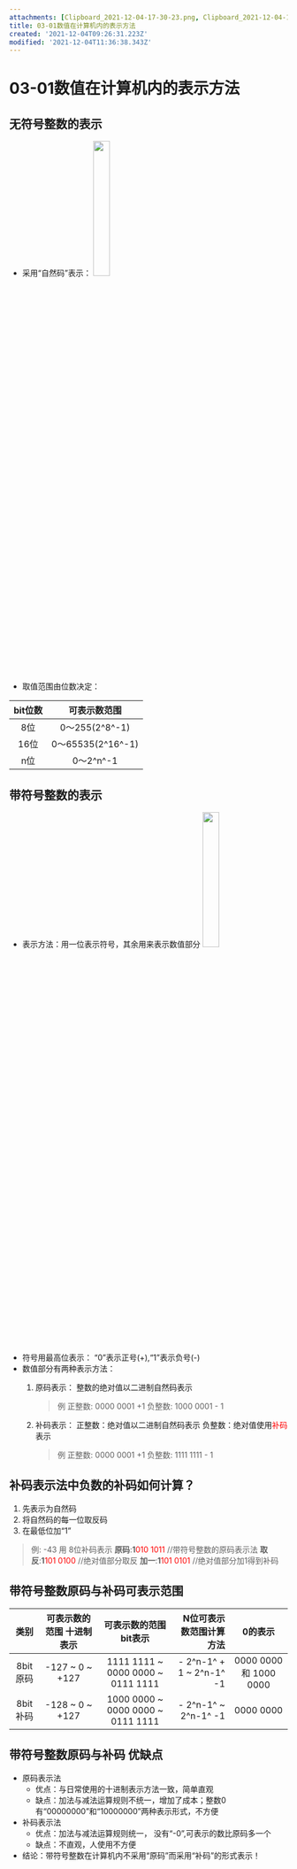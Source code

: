 ```yaml
---
attachments: [Clipboard_2021-12-04-17-30-23.png, Clipboard_2021-12-04-17-47-04.png]
title: 03-01数值在计算机内的表示方法
created: '2021-12-04T09:26:31.223Z'
modified: '2021-12-04T11:36:38.343Z'
---
```


# 03-01数值在计算机内的表示方法
## 无符号整数的表示
* 采用“自然码”表示：
<img src="@attachment/Clipboard_2021-12-04-17-30-23.png" width="25%"></img>
* 取值范围由位数决定：

|bit位数|可表示数范围|
| :---: | :------: |
|8位|0～255(2^8^-1)|
|16位|0～65535(2^16^-1)|
|n位|0～2^n^-1|
## 带符号整数的表示
* 表示方法：用一位表示符号，其余用来表示数值部分
<img src="@attachment/Clipboard_2021-12-04-17-47-04.png" width="25%"></img>
* 符号用最高位表示： “0”表示正号(+),“1”表示负号(-)
* 数值部分有两种表示方法：
	1. 原码表示：
  整数的绝对值以二进制自然码表示
        > 例
    正整数: 0000 0001 +1
    负整数: 1000 0001 - 1

	2. 补码表示：
  正整数：绝对值以二进制自然码表示
  负整数：绝对值使用<font color=red>补码</font>表示
        > 例
    正整数: 0000 0001 +1
    负整数: 1111 1111 - 1
## 补码表示法中负数的补码如何计算？
1. 先表示为自然码
2. 将自然码的每一位取反码
3. 在最低位加“1”
>例: 
-43 用 8位补码表示
**原码**:**1**<font color=red>010 1011</font> //带符号整数的原码表示法
**取反**:**1**<font color=red>101 0100</font> //绝对值部分取反
**加一**:**1**<font color=red>101 0101</font> //绝对值部分加1得到补码

## 带符号整数原码与补码可表示范围
|类别|可表示数的范围 十进制表示|可表示数的范围 bit表示 |N位可表示数范围计算方法|0的表示|
| :-: | :---------: |  :---------: | -----: | :----: |
|8bit原码| -127 ~ 0 ~ +127 | 1111 1111 ~ 0000 0000 ~ 0111 1111 |- 2^n-1^ + 1 ~ 2^n-1^ -1|0000 0000 和 1000 0000|
|8bit补码| -128 ~ 0 ~ +127 | 1000 0000 ~ 0000 0000 ~ 0111 1111 |- 2^n-1^ ~ 2^n-1^ -1|0000 0000|
## 带符号整数原码与补码 优缺点
* 原码表示法
    - 优点：与日常使用的十进制表示方法一致，简单直观
    - 缺点：加法与减法运算规则不统一，增加了成本；整数0 有“00000000”和“10000000”两种表示形式，不方便
* 补码表示法
    - 优点：加法与减法运算规则统一， 没有“-0”,可表示的数比原码多一个
    - 缺点：不直观，人使用不方便
* 结论：带符号整数在计算机内不采用“原码”而采用“补码”的形式表示！



